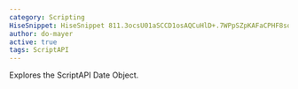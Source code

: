 ```yaml
---
category: Scripting
HiseSnippet: HiseSnippet 811.3ocsU01aSCCD1osAQCuHlD+.7WPpSZpKAFaCPHF8soBzsJRYhuM4k3tZsD6HamAUH9Oy+.3bRVa5HCPUr7gp56tmyO9w2cdrTDPUJgDY0bx7DJx5919y45YcmQXbzvdHqGZOhnzTIN2Tm4IDkhFhrrpenwfUyFnrue7lNjHBOftzDBchfEP+.KloWZc7AumEEMfDRmvhKE8NGLLPv6JhDo.epa6hRHAWPNmdDwDVMaj0c5GxzBoulnoJjUiNhv49yDegmG+ILE6rHpYgGxGRTt4AhnPCiMVQcmwhBGe04VgfrLdoJTOWEdr8HVHag8kpwixbfWhnrdXUaU5UeE54UldtknWETxpDkryozF19ARVhdoGCetm8PNb4Lk.xdYpbTZbOlJIhLuS5zoTHoV1VVfHmmDTsmTytq.fx0siIWPGHgEKRUqccc2BC+r4qbbb1da7gTMVOihCRkR.BVCWbXFGGCWjLEEt1BUXECt7wdswuivSIRr2K1Cxhq6KcccbfPTZ7kf4LruF2Czn1mS09ygpqXSkvHUKX+.VoDQz1IRFW2xDrgD.GF5eLFTVdHQFd874UYBAD6uqqWKuJSqWQdAOWRkYmuX7YPEGF1C7TgTOy4Zvx1hhrNQLpzguHilTVAjxxzDwUzx.AzG.zzTdflI3XA+HgldLu0lNeyooy2cvW20zoU5ybWJEQQTYktMpg7OArEOM9LpbKPQiRoKBDZNVsj19lKoK2wEjWZUJPAeHmoONgxuo9PTQ8H7uOMDjMhoOnvFDWBbGwLTvpG8RXnRdWQS6dT0EZQBLVYYKSibmPypHLMhnWsC1L1pvAnAqz1X5.3Jldd4wZ+2Zq+Wo3F1iY5fYUywZUvQPotM3XwvvGX2GFgDnWRvF1C97syjOzGEoZF+7QDsj8UndCFj4CuGDPgcmyoQYCxpYpVxW6ZVaT.eJOLawOguBmdKl5AN8txIJlDHEmFjW4aF2d2LK.m3YuzzDdxCVi8PYcCk04XX5+oAAqlpeC3SWWfOacAty5B74qKvcWWf6st.2+uCz737aS0h371FDZz39YiRrr5yIPEXV0J5W.pJchCB
author: do-mayer
active: true
tags: ScriptAPI
---
```

Explores the ScriptAPI Date Object. 